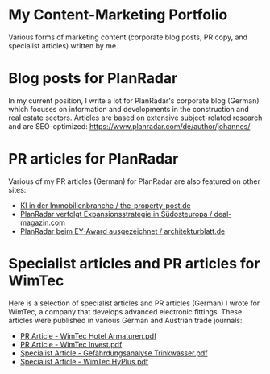 # My Content-Marketing Portfolio

Various forms of marketing content (corporate blog posts, PR copy, and specialist articles) written by me.

# Blog posts for PlanRadar
In my current position, I write a lot for PlanRadar's corporate blog (German) which focuses on information and developments in the construction and real estate sectors. Articles are based on extensive subject-related research and are SEO-optimized: https://www.planradar.com/de/author/johannes/

# PR articles for PlanRadar
Various of my PR articles (German) for PlanRadar are also featured on other sites:
- [KI in der Immobilienbranche / the-property-post.de](https://www.the-property-post.de/gastbeitraege/fachaufsaetze/ki-der-immobilienbranche)
- [PlanRadar verfolgt Expansionsstrategie in Südosteuropa / deal-magazin.com](http://www.deal-magazin.com/news/86875/PlanRadar-verfolgt-Expansionsstrategie-in-Suedosteuropa)
- [PlanRadar beim EY-Award ausgezeichnet / architekturblatt.de](https://www.architekturblatt.de/planradar-beim-ey-entrepreneur-of-the-year-award-in-wien-ausgezeichnet/)

# Specialist articles and PR articles for WimTec
Here is a selection of specialist articles and PR articles (German) I wrote for WimTec, a company that develops advanced electronic fittings. These articles were published in various German and Austrian trade journals:
- [PR Article - WimTec Hotel Armaturen.pdf](https://github.com/theonlyduck/Content-Marketing/blob/master/PR%20Article%20-%20WimTec%20Armaturen%20f%C3%BCr%20Hotel%20(German).pdf)
- [PR Article - WimTec Invest.pdf](https://github.com/theonlyduck/Content-Marketing/blob/master/PR%20Article%20-%20WimTec%20Invest%20(German).pdf)
- [Specialist Article - Gefährdungsanalyse Trinkwasser.pdf](https://github.com/theonlyduck/Content-Marketing/blob/master/Specialist%20Article%20-%20Gef%C3%A4hrdungsanalyse%20Trinkwasser%20(German).pdf)
- [Specialist Article - WimTec HyPlus.pdf](https://github.com/theonlyduck/Content-Marketing/blob/master/Specialist%20Article%20-%20WimTec%20HyPlus%20(German).pdf)

